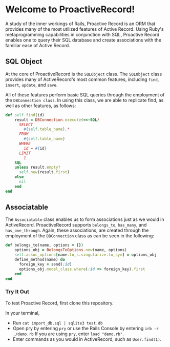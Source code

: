 # Welcome to ProactiveRecord!

A study of the inner workings of Rails, Proactive Record is an ORM that provides many of the most utilized features of Active Record. Using Ruby's metaprogramming capabilities in conjunction with SQL, Proactive Record enables one to query their SQL database and create associations with the familiar ease of Active Record.

## SQL Object

At the core of ProactiveRecord is the ```SQLObject``` class. The ```SQLObject``` class provides many of ActiveRecord's most common features, including ```find```, ```insert```, ```update```, and ```save```.

All of these features perform basic SQL queries through the employment of the ```DBConnection class```. In using this class, we are able to replicate find, as well as other features, as follows:

```ruby
def self.find(id)
    result = DBConnection.execute(<<-SQL)
      SELECT
        #{self.table_name}.*
      FROM
        #{self.table_name}
      WHERE
        id = #{id}
      LIMIT
        1
    SQL
    unless result.empty?
      self.new(result.first)
    else
      nil
    end
end
```

## Associatable

The ```Associatable``` class enables us to form associations just as we would in ActiveRecord. ProactiveRecord supports ```belongs_to```, ```has_many```, and ```has_one_through```. Again, these associations, are created through the employment of the ```DBConnection``` class as can be seen in the following:

```ruby
def belongs_to(name, options = {})
    options_obj = BelongsToOptions.new(name, options)
    self.assoc_options[name.to_s.singularize.to_sym] = options_obj
    define_method(name) do
      foreign_key = send(:id)
      options_obj.model_class.where(:id => foreign_key).first
    end
end
```

### Try It Out

To test Proactive Record, first clone this repository.

In your terminal,
   * Run ```cat import_db.sql | sqlite3 test.db```
   * Open pry by entering ```pry``` or use the Rails Console by entering ```irb -r ./demo.rb```
        If you are using ```pry```, enter ```load "demo.rb"```.
   * Enter commands as you would in ActiveRecord, such as ```User.find(1)```.
    
    
